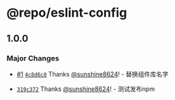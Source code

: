 # @repo/eslint-config

## 1.0.0

### Major Changes

- [#1](https://github.com/sunshine8624/xzl-ui/pull/1) [`4c8d6c8`](https://github.com/sunshine8624/xzl-ui/commit/4c8d6c8d206c3874edd16b15b91b29878d4af1f0) Thanks [@sunshine8624](https://github.com/sunshine8624)! - 替换组件库名字

- [`319c372`](https://github.com/sunshine8624/xzl-ui/commit/319c372bbcd3a0e21c4910f5e93466464d36dc1b) Thanks [@sunshine8624](https://github.com/sunshine8624)! - 测试发布npm
